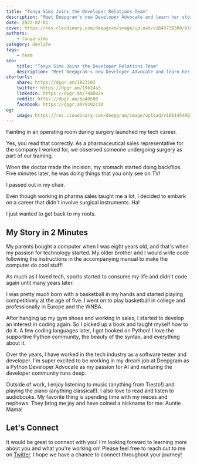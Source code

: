 ```yaml
---
title: "Tonya Sims Joins the Developer Relations Team"
description: "Meet Deepgram's new Developer Advocate and learn her story of getting into tech."
date: 2022-02-01
cover: https://res.cloudinary.com/deepgram/image/upload/v1643739380/blog/2022/02/tonya-sims-joins-deepgram/tonya-city.jpg
authors:
    - tonya-sims
category: devlife
tags:
    - team
seo:
    title: "Tonya Sims Joins the Developer Relations Team"
    description: "Meet Deepgram's new Developer Advocate and learn her story of getting into tech."
shorturls:
    share: https://dpgr.am/1823103
    twitter: https://dpgr.am/19b24a3
    linkedin: https://dpgr.am/74ab82e
    reddit: https://dpgr.am/6a40500
    facebook: https://dpgr.am/9c02c30
og:
    image: https://res.cloudinary.com/deepgram/image/upload/v1661454001/blog/tonya-sims-joins-deepgram/ograph.png
---
```


Fainting in an operating room during surgery launched my tech career.

Yes, you read that correctly. As a pharmaceutical sales representative for the company I worked for, we observed someone undergoing surgery as part of our training.

When the doctor made the incision, my stomach started doing backflips. Five minutes later, he was doing things that you only see on TV!

I passed out in my chair.

Even though working in pharma sales taught me a lot, I decided to embark on a career that didn't involve surgical instruments. Ha!

I just wanted to get back to my roots.

## My Story in 2 Minutes

My parents bought a computer when I was eight years old, and that's when my passion for technology started. My older brother and I would write code following the instructions in the accompanying manual to make the computer do cool stuff!

As much as I loved tech, sports started to consume my life and didn't code again until many years later.

I was pretty much born with a basketball in my hands and started playing competitively at the age of five. I went on to play basketball in college and professionally in Europe and the WNBA.

After hanging up my gym shoes and working in sales, I started to develop an interest in coding again. So I picked up a book and taught myself how to do it. A few coding languages later, I got hooked on Python! I love the supportive Python community, the beauty of the syntax, and everything about it.

Over the years, I have worked in the tech industry as a software tester and developer. I'm super excited to be working in my dream job at Deepgram as a Python Developer Advocate as my passion for AI and nurturing the developer community runs deep.

Outside of work, I enjoy listening to music (anything from Tiesto!) and playing the piano (anything classical!). I also love to read and listen to audiobooks. My favorite thing is spending time with my nieces and nephews. They bring me joy and have coined a nickname for me: Auntie Mama!

## Let's Connect

It would be great to connect with you! I'm looking forward to learning more about you and what you're working on! Please feel free to reach out to me on [Twitter](https://twitter.com/tonyasims). I hope we have a chance to connect throughout your journey!

        